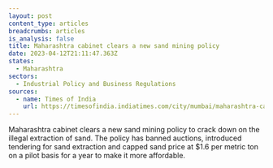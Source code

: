 ```yaml
---
layout: post
content_type: articles
breadcrumbs: articles
is_analysis: false
title: Maharashtra cabinet clears a new sand mining policy
date: 2023-04-12T21:11:47.363Z
states:
  - Maharashtra
sectors:
  - Industrial Policy and Business Regulations
sources:
  - name: Times of India
    url: https://timesofindia.indiatimes.com/city/mumbai/maharashtra-cabinet-clears-sand-mining-policy-no-more-auctions-price-capped-for-a-year/articleshow/99280546.cms?from=mdr
---
```

Maharashtra cabinet clears a new sand mining policy to crack down on the illegal extraction of sand. The policy has banned auctions, introduced tendering for sand extraction and capped sand price at $1.6 per metric ton on a pilot basis for a year to make it more affordable.